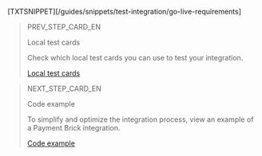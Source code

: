 [TXTSNIPPET][/guides/snippets/test-integration/go-live-requirements]

> PREV_STEP_CARD_EN
>
> Local test cards
>
> Check which local test cards you can use to test your integration.
>
> [Local test cards](/developers/en/docs/checkout-bricks/payment-brick/integration-test/test-cards)

> NEXT_STEP_CARD_EN
>
> Code example
>
> To simplify and optimize the integration process, view an example of a Payment Brick integration.
>
> [Code example](/developers/en/docs/checkout-bricks/payment-brick/code-example)